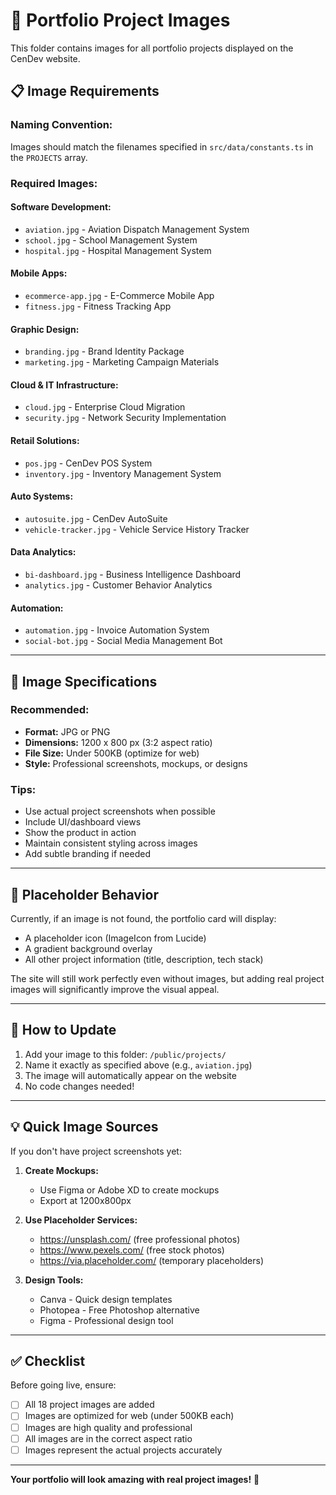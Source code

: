 # 📁 Portfolio Project Images

This folder contains images for all portfolio projects displayed on the CenDev website.

## 📋 Image Requirements

### Naming Convention:

Images should match the filenames specified in `src/data/constants.ts` in the `PROJECTS` array.

### Required Images:

#### Software Development:

- `aviation.jpg` - Aviation Dispatch Management System
- `school.jpg` - School Management System
- `hospital.jpg` - Hospital Management System

#### Mobile Apps:

- `ecommerce-app.jpg` - E-Commerce Mobile App
- `fitness.jpg` - Fitness Tracking App

#### Graphic Design:

- `branding.jpg` - Brand Identity Package
- `marketing.jpg` - Marketing Campaign Materials

#### Cloud & IT Infrastructure:

- `cloud.jpg` - Enterprise Cloud Migration
- `security.jpg` - Network Security Implementation

#### Retail Solutions:

- `pos.jpg` - CenDev POS System
- `inventory.jpg` - Inventory Management System

#### Auto Systems:

- `autosuite.jpg` - CenDev AutoSuite
- `vehicle-tracker.jpg` - Vehicle Service History Tracker

#### Data Analytics:

- `bi-dashboard.jpg` - Business Intelligence Dashboard
- `analytics.jpg` - Customer Behavior Analytics

#### Automation:

- `automation.jpg` - Invoice Automation System
- `social-bot.jpg` - Social Media Management Bot

---

## 📐 Image Specifications

### Recommended:

- **Format:** JPG or PNG
- **Dimensions:** 1200 x 800 px (3:2 aspect ratio)
- **File Size:** Under 500KB (optimize for web)
- **Style:** Professional screenshots, mockups, or designs

### Tips:

- Use actual project screenshots when possible
- Include UI/dashboard views
- Show the product in action
- Maintain consistent styling across images
- Add subtle branding if needed

---

## 🎨 Placeholder Behavior

Currently, if an image is not found, the portfolio card will display:

- A placeholder icon (ImageIcon from Lucide)
- A gradient background overlay
- All other project information (title, description, tech stack)

The site will still work perfectly even without images, but adding real project images will significantly improve the visual appeal.

---

## 🔧 How to Update

1. Add your image to this folder: `/public/projects/`
2. Name it exactly as specified above (e.g., `aviation.jpg`)
3. The image will automatically appear on the website
4. No code changes needed!

---

## 💡 Quick Image Sources

If you don't have project screenshots yet:

1. **Create Mockups:**

   - Use Figma or Adobe XD to create mockups
   - Export at 1200x800px

2. **Use Placeholder Services:**

   - https://unsplash.com/ (free professional photos)
   - https://www.pexels.com/ (free stock photos)
   - https://via.placeholder.com/ (temporary placeholders)

3. **Design Tools:**
   - Canva - Quick design templates
   - Photopea - Free Photoshop alternative
   - Figma - Professional design tool

---

## ✅ Checklist

Before going live, ensure:

- [ ] All 18 project images are added
- [ ] Images are optimized for web (under 500KB each)
- [ ] Images are high quality and professional
- [ ] All images are in the correct aspect ratio
- [ ] Images represent the actual projects accurately

---

**Your portfolio will look amazing with real project images!** 🚀
